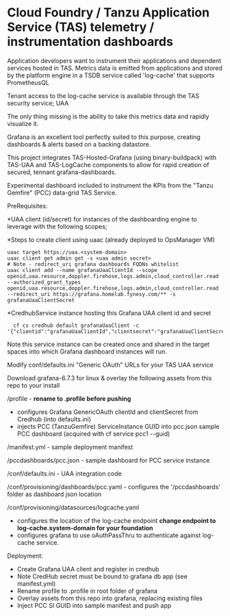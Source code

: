 # Cloud Foundry / Tanzu Application Service (TAS) telemetry / instrumentation dashboards

Application developers want to instrument their applications and dependent services hosted in TAS. Metrics data is emitted from applications and stored by the platform engine in a TSDB service called 'log-cache' that supports PrometheusQL

Tenant access to the log-cache service is available through the TAS security service; UAA

The only thing missing is the ability to take this metrics data and rapidly visualize it.

Grafana is an excellent tool perfectly suited to this purpose, creating dashboards & alerts based on a backing datastore.

This project integrates TAS-Hosted-Grafana (using binary-buildpack) with TAS-UAA and TAS-LogCache components to allow for rapid creation of secured, tennant grafana-dashboards.

Experimental dashboard included to instrument the KPIs from the "Tanzu Gemfire" (PCC) data-grid TAS Service.

PreRequisites:

*UAA client (id/secret) for instances of the dashboarding engine to leverage with the following scopes;

*Steps to create client using uaac (already deployed to OpsManager VM)
```
uaac target https://uaa.<system-domain>
uaac client get admin get -s <uaa admin secret>
# Note - redirect_uri grafana dashboards FQDNs whitelist
uaac client add --name grafanaUaaClientId --scope openid,uaa.resource,doppler.firehose,logs.admin,cloud_controller.read --authorized_grant_types openid,uaa.resource,doppler.firehose,logs.admin,cloud_controller.read --redirect_uri https://grafana.homelab.fynesy.com/** -s grafanaUaaClientSecret
```

*CredhubService instance hosting this Grafana UAA client id and secret
```
  cf cs credhub default grafanaUaaClient -c '{"clientid":"grafanaUaaClientId","clientsecret":"grafanaUaaClientSecret"}
```
Note this service instance can be created once and shared in the target spaces into which Grafana dashboard instances will run.

Modify conf/defaults.ini "Generic OAuth" URLs for your TAS UAA service

Download grafana-6.7.3 for linux & overlay the following assets from this repo to your install

/profile - **rename to .profile before pushing**
  - configures Grafana GenericOAuth clientId and clientSecret from Credhub (into defaults.ini) 
  - injects PCC (TanzuGemfire) ServiceInstance GUID into pcc.json sample PCC dashboard (acquired with cf service pcc1 --guid)

/manifest.yml - sample deployment manifest

/pccdashboards/pcc.json - sample dashboard for PCC service instance

/conf/defaults.ini - UAA integration code

/conf/provisioning/dashboards/pcc.yaml - configures the '/pccdashboards' folder as dashboard json location

/conf/provisioning/datasources/logcache.yaml 
  - configures the location of the log-cache endpoint **change endpoint to log-cache.system-domain for your foundation** 
  - configures grafana to use oAuthPassThru to authenticate against log-cache service.

Deployment:
  - Create Grafana UAA client and register in credhub
  - Note CredHub secret must be bound to grafana db app (see manifest.yml)
  - Rename profile to .profile in root folder of grafana
  - Overlay assets from this repo into grafana, replacing existing files
  - Inject PCC SI GUID into sample manifest and push app
